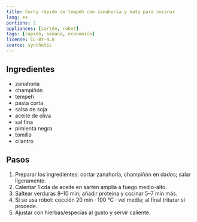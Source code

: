 ```yaml
---
title: Curry rápido de tempeh con zanahoria y nata para cocinar
lang: es
portions: 2
appliances: [sartén, robot]
tags: [rápido, semana, económico]
license: CC-BY-4.0
source: synthetic
---
```

## Ingredientes
- zanahoria
- champiñón
- tempeh
- pasta corta
- salsa de soja
- aceite de oliva
- sal fina
- pimienta negra
- tomillo
- cilantro

## Pasos
1. Preparar los ingredientes: cortar zanahoria, champiñón en dados; salar ligeramente.
2. Calentar 1 cda de aceite en sartén amplia a fuego medio-alto.
3. Saltear verduras 8–10 min; añadir proteína y cocinar 5–7 min más.
4. Si se usa robot: cocción 20 min · 100 °C · vel media; al final triturar si procede.
5. Ajustar con hierbas/especias al gusto y servir caliente.
